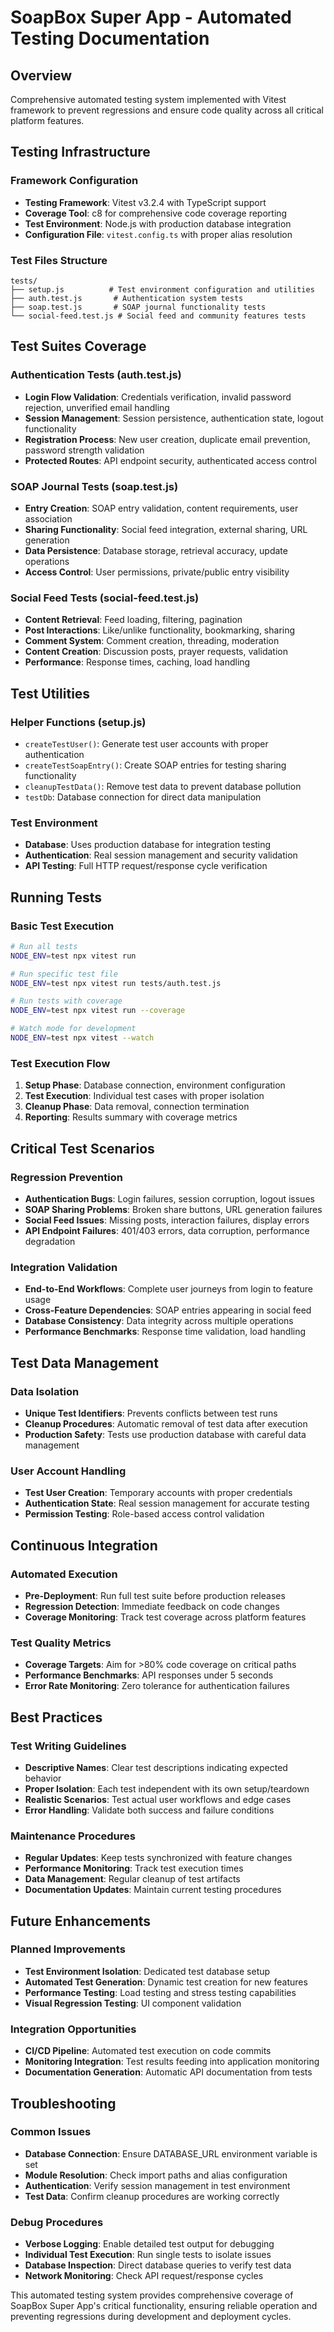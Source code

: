 # SoapBox Super App - Automated Testing Documentation

## Overview
Comprehensive automated testing system implemented with Vitest framework to prevent regressions and ensure code quality across all critical platform features.

## Testing Infrastructure

### Framework Configuration
- **Testing Framework**: Vitest v3.2.4 with TypeScript support
- **Coverage Tool**: c8 for comprehensive code coverage reporting
- **Test Environment**: Node.js with production database integration
- **Configuration File**: `vitest.config.ts` with proper alias resolution

### Test Files Structure
```
tests/
├── setup.js          # Test environment configuration and utilities
├── auth.test.js       # Authentication system tests
├── soap.test.js       # SOAP journal functionality tests
└── social-feed.test.js # Social feed and community features tests
```

## Test Suites Coverage

### Authentication Tests (auth.test.js)
- **Login Flow Validation**: Credentials verification, invalid password rejection, unverified email handling
- **Session Management**: Session persistence, authentication state, logout functionality
- **Registration Process**: New user creation, duplicate email prevention, password strength validation
- **Protected Routes**: API endpoint security, authenticated access control

### SOAP Journal Tests (soap.test.js)
- **Entry Creation**: SOAP entry validation, content requirements, user association
- **Sharing Functionality**: Social feed integration, external sharing, URL generation
- **Data Persistence**: Database storage, retrieval accuracy, update operations
- **Access Control**: User permissions, private/public entry visibility

### Social Feed Tests (social-feed.test.js)
- **Content Retrieval**: Feed loading, filtering, pagination
- **Post Interactions**: Like/unlike functionality, bookmarking, sharing
- **Comment System**: Comment creation, threading, moderation
- **Content Creation**: Discussion posts, prayer requests, validation
- **Performance**: Response times, caching, load handling

## Test Utilities

### Helper Functions (setup.js)
- `createTestUser()`: Generate test user accounts with proper authentication
- `createTestSoapEntry()`: Create SOAP entries for testing sharing functionality
- `cleanupTestData()`: Remove test data to prevent database pollution
- `testDb`: Database connection for direct data manipulation

### Test Environment
- **Database**: Uses production database for integration testing
- **Authentication**: Real session management and security validation
- **API Testing**: Full HTTP request/response cycle verification

## Running Tests

### Basic Test Execution
```bash
# Run all tests
NODE_ENV=test npx vitest run

# Run specific test file
NODE_ENV=test npx vitest run tests/auth.test.js

# Run tests with coverage
NODE_ENV=test npx vitest run --coverage

# Watch mode for development
NODE_ENV=test npx vitest --watch
```

### Test Execution Flow
1. **Setup Phase**: Database connection, environment configuration
2. **Test Execution**: Individual test cases with proper isolation
3. **Cleanup Phase**: Data removal, connection termination
4. **Reporting**: Results summary with coverage metrics

## Critical Test Scenarios

### Regression Prevention
- **Authentication Bugs**: Login failures, session corruption, logout issues
- **SOAP Sharing Problems**: Broken share buttons, URL generation failures
- **Social Feed Issues**: Missing posts, interaction failures, display errors
- **API Endpoint Failures**: 401/403 errors, data corruption, performance degradation

### Integration Validation
- **End-to-End Workflows**: Complete user journeys from login to feature usage
- **Cross-Feature Dependencies**: SOAP entries appearing in social feed
- **Database Consistency**: Data integrity across multiple operations
- **Performance Benchmarks**: Response time validation, load handling

## Test Data Management

### Data Isolation
- **Unique Test Identifiers**: Prevents conflicts between test runs
- **Cleanup Procedures**: Automatic removal of test data after execution
- **Production Safety**: Tests use production database with careful data management

### User Account Handling
- **Test User Creation**: Temporary accounts with proper credentials
- **Authentication State**: Real session management for accurate testing
- **Permission Testing**: Role-based access control validation

## Continuous Integration

### Automated Execution
- **Pre-Deployment**: Run full test suite before production releases
- **Regression Detection**: Immediate feedback on code changes
- **Coverage Monitoring**: Track test coverage across platform features

### Test Quality Metrics
- **Coverage Targets**: Aim for >80% code coverage on critical paths
- **Performance Benchmarks**: API responses under 5 seconds
- **Error Rate Monitoring**: Zero tolerance for authentication failures

## Best Practices

### Test Writing Guidelines
- **Descriptive Names**: Clear test descriptions indicating expected behavior
- **Proper Isolation**: Each test independent with its own setup/teardown
- **Realistic Scenarios**: Test actual user workflows and edge cases
- **Error Handling**: Validate both success and failure conditions

### Maintenance Procedures
- **Regular Updates**: Keep tests synchronized with feature changes
- **Performance Monitoring**: Track test execution times
- **Data Management**: Regular cleanup of test artifacts
- **Documentation Updates**: Maintain current testing procedures

## Future Enhancements

### Planned Improvements
- **Test Environment Isolation**: Dedicated test database setup
- **Automated Test Generation**: Dynamic test creation for new features
- **Performance Testing**: Load testing and stress testing capabilities
- **Visual Regression Testing**: UI component validation

### Integration Opportunities
- **CI/CD Pipeline**: Automated test execution on code commits
- **Monitoring Integration**: Test results feeding into application monitoring
- **Documentation Generation**: Automatic API documentation from tests

## Troubleshooting

### Common Issues
- **Database Connection**: Ensure DATABASE_URL environment variable is set
- **Module Resolution**: Check import paths and alias configuration
- **Authentication**: Verify session management in test environment
- **Test Data**: Confirm cleanup procedures are working correctly

### Debug Procedures
- **Verbose Logging**: Enable detailed test output for debugging
- **Individual Test Execution**: Run single tests to isolate issues
- **Database Inspection**: Direct database queries to verify test data
- **Network Monitoring**: Check API request/response cycles

This automated testing system provides comprehensive coverage of SoapBox Super App's critical functionality, ensuring reliable operation and preventing regressions during development and deployment cycles.